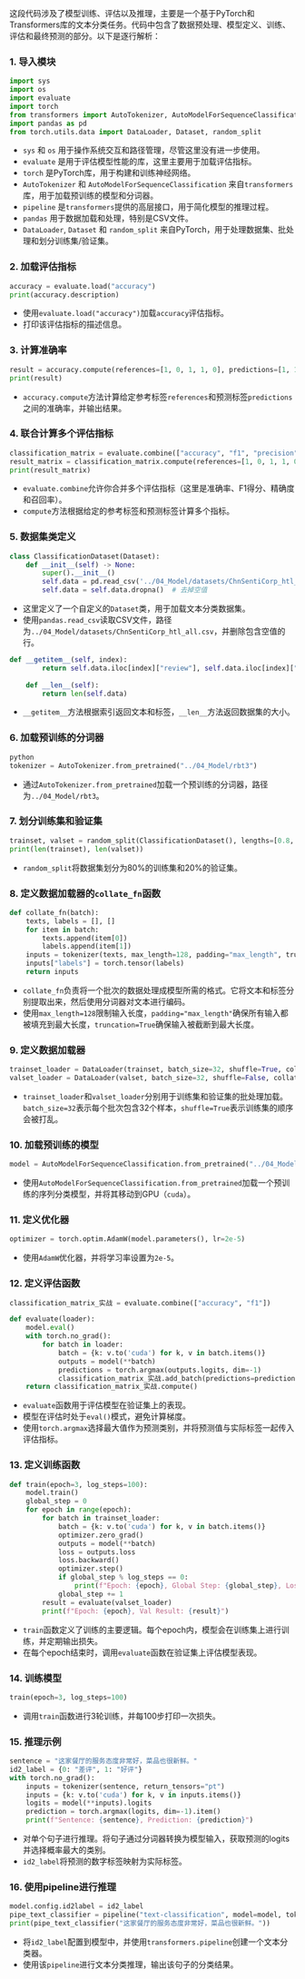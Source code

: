 这段代码涉及了模型训练、评估以及推理，主要是一个基于PyTorch和Transformers库的文本分类任务。代码中包含了数据预处理、模型定义、训练、评估和最终预测的部分。以下是逐行解析：

### 1. 导入模块

```python
import sys
import os
import evaluate
import torch
from transformers import AutoTokenizer, AutoModelForSequenceClassification, pipeline
import pandas as pd
from torch.utils.data import DataLoader, Dataset, random_split
```

- `sys` 和 `os` 用于操作系统交互和路径管理，尽管这里没有进一步使用。
- `evaluate` 是用于评估模型性能的库，这里主要用于加载评估指标。
- `torch` 是PyTorch库，用于构建和训练神经网络。
- `AutoTokenizer` 和 `AutoModelForSequenceClassification` 来自`transformers`库，用于加载预训练的模型和分词器。
- `pipeline` 是`transformers`提供的高层接口，用于简化模型的推理过程。
- `pandas` 用于数据加载和处理，特别是CSV文件。
- `DataLoader`, `Dataset` 和 `random_split` 来自PyTorch，用于处理数据集、批处理和划分训练集/验证集。

### 2. 加载评估指标

```python
accuracy = evaluate.load("accuracy")
print(accuracy.description)
```

- 使用`evaluate.load("accuracy")`加载`accuracy`评估指标。
- 打印该评估指标的描述信息。

### 3. 计算准确率

```python
result = accuracy.compute(references=[1, 0, 1, 1, 0], predictions=[1, 1, 0, 1, 0])
print(result)
```

- `accuracy.compute`方法计算给定参考标签`references`和预测标签`predictions`之间的准确率，并输出结果。

### 4. 联合计算多个评估指标

```python
classification_matrix = evaluate.combine(["accuracy", "f1", "precision", "recall"])
result_matrix = classification_matrix.compute(references=[1, 0, 1, 1, 0], predictions=[1, 1, 0, 1, 0])
print(result_matrix)
```

- `evaluate.combine`允许你合并多个评估指标（这里是准确率、F1得分、精确度和召回率）。
- `compute`方法根据给定的参考标签和预测标签计算多个指标。

### 5. 数据集类定义

```python
class ClassificationDataset(Dataset):
    def __init__(self) -> None:
        super().__init__()
        self.data = pd.read_csv('../04_Model/datasets/ChnSentiCorp_htl_all.csv')
        self.data = self.data.dropna()  # 去掉空值
```

- 这里定义了一个自定义的`Dataset`类，用于加载文本分类数据集。
- 使用`pandas.read_csv`读取CSV文件，路径为`../04_Model/datasets/ChnSentiCorp_htl_all.csv`，并删除包含空值的行。

```python
def __getitem__(self, index):
        return self.data.iloc[index]["review"], self.data.iloc[index]["label"]
    
    def __len__(self):
        return len(self.data)
```

- `__getitem__`方法根据索引返回文本和标签，`__len__`方法返回数据集的大小。

### 6. 加载预训练的分词器

```python
python
tokenizer = AutoTokenizer.from_pretrained("../04_Model/rbt3")
```

- 通过`AutoTokenizer.from_pretrained`加载一个预训练的分词器，路径为`../04_Model/rbt3`。

### 7. 划分训练集和验证集

```python
trainset, valset = random_split(ClassificationDataset(), lengths=[0.8, 0.2])
print(len(trainset), len(valset))
```

- `random_split`将数据集划分为80%的训练集和20%的验证集。

### 8. 定义数据加载器的`collate_fn`函数

```python
def collate_fn(batch):
    texts, labels = [], []
    for item in batch:
        texts.append(item[0])
        labels.append(item[1])
    inputs = tokenizer(texts, max_length=128, padding="max_length", truncation=True, return_tensors="pt")
    inputs["labels"] = torch.tensor(labels)
    return inputs
```

- `collate_fn`负责将一个批次的数据处理成模型所需的格式。它将文本和标签分别提取出来，然后使用分词器对文本进行编码。
- 使用`max_length=128`限制输入长度，`padding="max_length"`确保所有输入都被填充到最大长度，`truncation=True`确保输入被截断到最大长度。

### 9. 定义数据加载器

```python
trainset_loader = DataLoader(trainset, batch_size=32, shuffle=True, collate_fn=collate_fn)
valset_loader = DataLoader(valset, batch_size=32, shuffle=False, collate_fn=collate_fn)
```

- `trainset_loader`和`valset_loader`分别用于训练集和验证集的批处理加载。`batch_size=32`表示每个批次包含32个样本，`shuffle=True`表示训练集的顺序会被打乱。

### 10. 加载预训练的模型

```python
model = AutoModelForSequenceClassification.from_pretrained("../04_Model/rbt3").to('cuda')
```

- 使用`AutoModelForSequenceClassification.from_pretrained`加载一个预训练的序列分类模型，并将其移动到GPU（`cuda`）。

### 11. 定义优化器

```python
optimizer = torch.optim.AdamW(model.parameters(), lr=2e-5)
```

- 使用`AdamW`优化器，并将学习率设置为`2e-5`。

### 12. 定义评估函数

```python
classification_matrix_实战 = evaluate.combine(["accuracy", "f1"])

def evaluate(loader):
    model.eval()
    with torch.no_grad():
        for batch in loader:
            batch = {k: v.to('cuda') for k, v in batch.items()}
            outputs = model(**batch)
            predictions = torch.argmax(outputs.logits, dim=-1)
            classification_matrix_实战.add_batch(predictions=predictions.long(), references=batch["labels"].long())
    return classification_matrix_实战.compute()
```

- `evaluate`函数用于评估模型在验证集上的表现。
- 模型在评估时处于`eval()`模式，避免计算梯度。
- 使用`torch.argmax`选择最大值作为预测类别，并将预测值与实际标签一起传入评估指标。

### 13. 定义训练函数

```python
def train(epoch=3, log_steps=100):
    model.train()
    global_step = 0
    for epoch in range(epoch):
        for batch in trainset_loader:
            batch = {k: v.to('cuda') for k, v in batch.items()}
            optimizer.zero_grad()
            outputs = model(**batch)
            loss = outputs.loss
            loss.backward()
            optimizer.step()
            if global_step % log_steps == 0:
                print(f"Epoch: {epoch}, Global Step: {global_step}, Loss: {loss.item()}")
            global_step += 1
        result = evaluate(valset_loader)
        print(f"Epoch: {epoch}, Val Result: {result}")
```

- `train`函数定义了训练的主要逻辑。每个epoch内，模型会在训练集上进行训练，并定期输出损失。
- 在每个epoch结束时，调用`evaluate`函数在验证集上评估模型表现。

### 14. 训练模型

```python
train(epoch=3, log_steps=100)
```

- 调用`train`函数进行3轮训练，并每100步打印一次损失。

### 15. 推理示例

```python
sentence = "这家餐厅的服务态度非常好，菜品也很新鲜。"
id2_label = {0: "差评", 1: "好评"}
with torch.no_grad():
    inputs = tokenizer(sentence, return_tensors="pt")
    inputs = {k: v.to('cuda') for k, v in inputs.items()}
    logits = model(**inputs).logits
    prediction = torch.argmax(logits, dim=-1).item()
    print(f"Sentence: {sentence}, Prediction: {prediction}")
```

- 对单个句子进行推理。将句子通过分词器转换为模型输入，获取预测的logits并选择概率最大的类别。
- `id2_label`将预测的数字标签映射为实际标签。

### 16. 使用pipeline进行推理

```python
model.config.id2label = id2_label
pipe_text_classifier = pipeline("text-classification", model=model, tokenizer=tokenizer, device=0)
print(pipe_text_classifier("这家餐厅的服务态度非常好，菜品也很新鲜。"))
```

- 将`id2_label`配置到模型中，并使用`transformers.pipeline`创建一个文本分类器。
- 使用该`pipeline`进行文本分类推理，输出该句子的分类结果。
